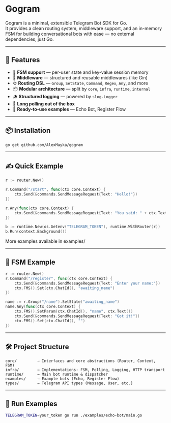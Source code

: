 # Gogram

Gogram is a minimal, extensible Telegram Bot SDK for Go.  
It provides a clean routing system, middleware support, and an in-memory FSM for building conversational bots with ease — no external dependencies, just Go.

---

## 🚀 Features

- 🧠 **FSM support** — per-user state and key-value session memory
- 🔌 **Middleware** — structured and reusable middlewares (like Gin)
- ⚙️ **Routing DSL** — `Group`, `SetState`, `Command`, `Regex`, `Any`, and more
- 📦 **Modular architecture** — split by `core`, `infra`, `runtime`, `internal`
- 🪵 **Structured logging** — powered by `slog.Logger`
- 🔄 **Long polling out of the box**
- 🧪 **Ready-to-use examples** — Echo Bot, Register Flow

---

## 📦 Installation

```bash
go get github.com/AlexMayka/gogram
```

---
## ✍️ Quick Example
```go
r := router.New()

r.Command("/start", func(ctx core.Context) {
	ctx.Send(&commands.SendMessageRequest{Text: "Hello!"})
})

r.Any(func(ctx core.Context) {
	ctx.Send(&commands.SendMessageRequest{Text: "You said: " + ctx.Text()})
})

b := runtime.New(os.Getenv("TELEGRAM_TOKEN"), runtime.WithRouter(r))
b.Run(context.Background())
```
More examples available in examples/

---
## 🧠 FSM Example
```go
r := router.New()
r.Command("/register", func(ctx core.Context) {
	ctx.Send(&commands.SendMessageRequest{Text: "Enter your name:"})
	ctx.FMS().Set(ctx.ChatId(), "awaiting_name")
})

name := r.Group("/name").SetState("awaiting_name")
name.Any(func(ctx core.Context) {
	ctx.FMS().SetParam(ctx.ChatId(), "name", ctx.Text())
	ctx.Send(&commands.SendMessageRequest{Text: "Got it!"})
	ctx.FMS().Set(ctx.ChatId(), "")
})
```
---
## 🛠️ Project Structure
```
core/         → Interfaces and core abstractions (Router, Context, FSM)
infra/        → Implementations: FSM, Polling, Logging, HTTP transport
runtime/      → Main bot runtime & dispatcher
examples/     → Example bots (Echo, Register Flow)
types/        → Telegram API types (Message, User, etc.)
```

---

## 🧪 Run Examples
```bash
TELEGRAM_TOKEN=your_token go run ./examples/echo-bot/main.go
```